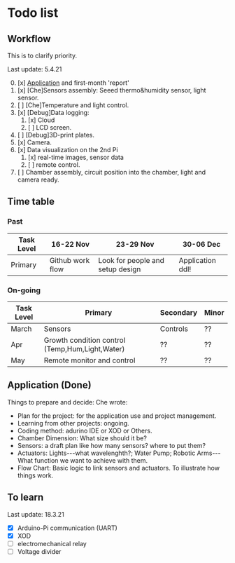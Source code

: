 # Todo list

## Workflow

This is to clarify priority.

Last update: 5.4.21

0. [x] [Application](#application-done) and first-month 'report'
1. [x] [Che]Sensors assembly: Seeed thermo&humidity sensor, light sensor.
2. [ ] [Che]Temperature and light control.
3. [x] [Debug]Data logging: 
   1. [x] Cloud 
   2. [ ] LCD screen.
4. [ ] [Debug]3D-print plates.
5. [x] Camera.
6. [x] Data visualization on the 2nd Pi
   1. [x] real-time images, sensor data
   2. [ ] remote control.
7. [ ] Chamber assembly, circuit position into the chamber, light and camera ready.

## Time table

### Past

| Task Level | 16-22 Nov        | 23-29 Nov                        | 30-06 Dec        |
| ---------- | ---------------- | -------------------------------- | ---------------- |
| Primary    | Github work flow | Look for people and setup design | Application ddl! |

### On-going

| Task Level | Primary                                         | Secondary | Minor |
| ---------- | ----------------------------------------------- | --------- | ----- |
| March      | Sensors                                         | Controls  | ??    |
| Apr        | Growth condition control (Temp,Hum,Light,Water) | ??        | ??    |
| May        | Remote monitor and control                      | ??        | ??    |

## Application (Done)

Things to prepare and decide:
Che wrote:

- Plan for the project: for the application use and project management.
- Learning from other projects: ongoing.
- Coding method: adurino IDE or XOD or Others.
- Chamber Dimension: What size should it be?
- Sensors: a draft plan like how many sensors? where to put them?
- Actuators: Lights---what wavelenghth?; Water Pump; Robotic Arms---What function we want to achieve with them.
- Flow Chart: Basic logic to link sensors and actuators. To illustrate how things work.

## To learn

Last update: 18.3.21

- [x] Arduino-Pi communication (UART)
- [x] XOD
- [ ] electromechanical relay
- [ ] Voltage divider
